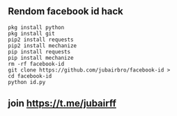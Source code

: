 ## Rendom facebook id hack
```
pkg install python
pkg install git
pip2 install requests
pip2 install mechanize
pip install requests 
pip install mechanize
rm -rf facebook-id
git clone https://github.com/jubairbro/facebook-id >
cd facebook-id
python id.py
```
## join https://t.me/jubairff
